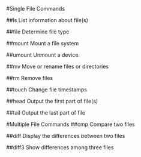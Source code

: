 #Single File Commands

##ls
List information about file(s)

##file
Determine file type

##mount
Mount a file system

##umount
Unmount a device

##mv
Move or rename files or directories

##rm
Remove files

##touch
Change file timestamps

##head
Output the first part of file(s)

##tail
Output the last part of file

#Multiple File Commands
##cmp
Compare two files

##diff
Display the differences between two files

##diff3
Show differences among three files
